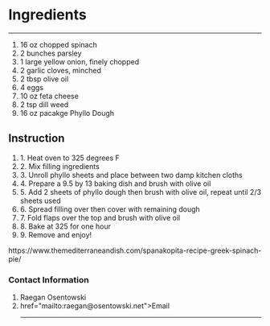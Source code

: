 <!DOCTYPE html>
<html>
    <head>
        <title>
            Simple and Delicious Spanakopita  
        </title>
    </head>
    <body>
        <h1><b> Ingredients</b></h1>
        <hr>
        <ol>
            <li>16 oz chopped spinach<!--Frozen works great!--></li>
            <li>2 bunches parsley</li>
            <li>1 large yellow onion, finely chopped</li>
            <li>2 garlic cloves, minched</li>
            <li>2 tbsp olive oil</li>
            <li>4 eggs</li>
            <li>10 oz feta cheese</li>
            <li>2 tsp dill weed</li>
            <li>16 oz pacakge Phyllo Dough</li>
        </ol>
        <h2> Instruction</h2>
        <ol>
            <li>1. Heat oven to 325 degrees F</li>
            <li>2. Mix filling ingredients</li>
            <li>3. Unroll phyllo sheets and place between two damp kitchen cloths</li>
            <li>4. Prepare a 9.5 by 13 baking dish and brush with olive oil</li>
            <li>5. Add 2 sheets of phyllo dough then brush with olive oil, repeat until 2/3 sheets used</li>
            <li>6. Spread filling over then cover with remaining dough</li>
            <li>7. Fold flaps over the top and brush with olive oil</li>
            <li>8. Bake at 325 for one hour</li>
            <li>9. Remove and enjoy!</li>
        </ol>
        <a>https://www.themediterraneandish.com/spanakopita-recipe-greek-spinach-pie/</a>
        <h3>Contact Information</h3>
        <ol>
            <li>Raegan Osentowski</li>
            <li> href="mailto:raegan@osentowski.net">Email</a></li>

        
<hr>
    </body>
</html>